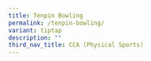 ```yaml
---
title: Tenpin Bowling
permalink: /tenpin-bowling/
variant: tiptap
description: ""
third_nav_title: CCA (Physical Sports)
---
```

